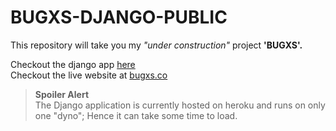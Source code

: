 # BUGXS-DJANGO-PUBLIC

This repository will take you my _"under construction"_ project **'BUGXS'.**

Checkout the django app [here](https://bugxsheroku.herokuapp.com)  
Checkout the live website at [bugxs.co](https://bugxs.co)

>**Spoiler Alert**  
The Django application is currently hosted on heroku and runs on only one "dyno"; Hence it can take some time to load.

